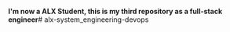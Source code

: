 **I'm now a ALX Student, this is my third repository as a full-stack engineer**# alx-system_engineering-devops
